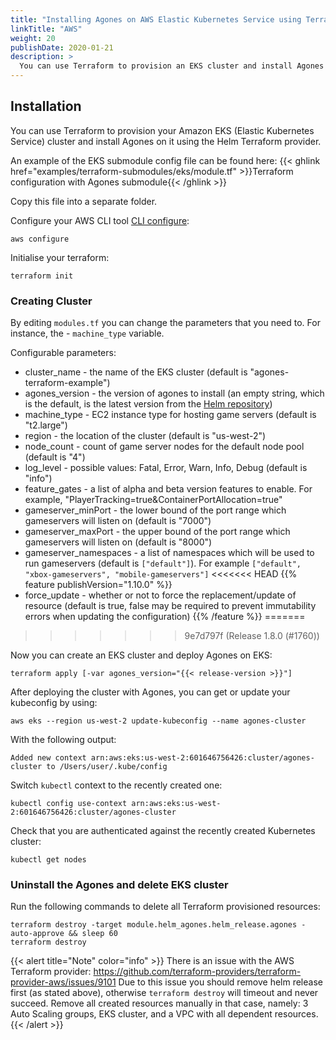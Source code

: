 ```yaml
---
title: "Installing Agones on AWS Elastic Kubernetes Service using Terraform"
linkTitle: "AWS"
weight: 20
publishDate: 2020-01-21
description: >
  You can use Terraform to provision an EKS cluster and install Agones on it.
---
```


## Installation

You can use Terraform to provision your Amazon EKS (Elastic Kubernetes Service) cluster and install Agones on it using the Helm Terraform provider.

An example of the EKS submodule config file can be found here:
 {{< ghlink href="examples/terraform-submodules/eks/module.tf" >}}Terraform configuration with Agones submodule{{< /ghlink >}}

Copy this file into a separate folder.

Configure your AWS CLI tool [CLI configure](https://docs.aws.amazon.com/cli/latest/userguide/cli-chap-configure.html):
```
aws configure
```

Initialise your terraform:
```
terraform init
```

### Creating Cluster

By editing `modules.tf` you can change the parameters that you need to. For instance, the - `machine_type` variable.

Configurable parameters:

- cluster_name - the name of the EKS cluster (default is "agones-terraform-example")
- agones_version - the version of agones to install (an empty string, which is the default, is the latest version from the [Helm repository](https://agones.dev/chart/stable))
- machine_type - EC2 instance type for hosting game servers (default is "t2.large")
- region - the location of the cluster (default is "us-west-2")
- node_count - count of game server nodes for the default node pool (default is "4")
- log_level - possible values: Fatal, Error, Warn, Info, Debug (default is "info")
- feature_gates - a list of alpha and beta version features to enable. For example, "PlayerTracking=true&ContainerPortAllocation=true"
- gameserver_minPort - the lower bound of the port range which gameservers will listen on (default is "7000")
- gameserver_maxPort - the upper bound of the port range which gameservers will listen on (default is "8000")
- gameserver_namespaces - a list of namespaces which will be used to run gameservers (default is `["default"]`). For example `["default", "xbox-gameservers", "mobile-gameservers"]`
<<<<<<< HEAD
{{% feature publishVersion="1.10.0" %}}
- force_update - whether or not to force the replacement/update of resource (default is true, false may be required to prevent immutability errors when updating the configuration)
{{% /feature %}}
=======
>>>>>>> 9e7d797f (Release 1.8.0 (#1760))

Now you can create an EKS cluster and deploy Agones on EKS:
```
terraform apply [-var agones_version="{{< release-version >}}"]
```

After deploying the cluster with Agones, you can get or update your kubeconfig by using:
```
aws eks --region us-west-2 update-kubeconfig --name agones-cluster
```

With the following output:
```
Added new context arn:aws:eks:us-west-2:601646756426:cluster/agones-cluster to /Users/user/.kube/config
```

Switch `kubectl` context to the recently created one:
```
kubectl config use-context arn:aws:eks:us-west-2:601646756426:cluster/agones-cluster
```

Check that you are authenticated against the recently created Kubernetes cluster:
```
kubectl get nodes
```

### Uninstall the Agones and delete EKS cluster

Run the following commands to delete all Terraform provisioned resources:
```
terraform destroy -target module.helm_agones.helm_release.agones -auto-approve && sleep 60
terraform destroy
```

{{< alert title="Note" color="info" >}}
There is an issue with the AWS Terraform provider:
https://github.com/terraform-providers/terraform-provider-aws/issues/9101
Due to this issue you should remove helm release first (as stated above), 
otherwise `terraform destroy` will timeout and never succeed.
Remove all created resources manually in that case, namely: 3 Auto Scaling groups, EKS cluster, and a VPC with all dependent resources.
{{< /alert >}}

